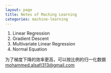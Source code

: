 ```yaml
---
layout: page
title: Notes of Maching Learning
categories: machine-learning
---
```


1. Linear Regression
2. Gradient Descent
3. Multivariate Linear Regression
4. Normal Equation

为了梯度下降的效率更高，可以按比例的归一化数据
mohammed.alsafi313@gmail.com
